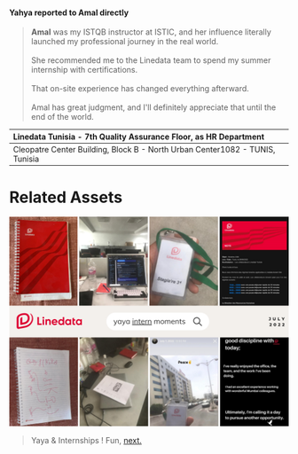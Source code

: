 #### Yahya reported to Amal directly

> <b>Amal</b> was my ISTQB instructor at ISTIC, and her influence literally launched my professional journey in the real world.
> <br><br>She recommended me to the Linedata team to spend my summer internship with certifications.
> <br><br>That on-site experience has changed everything afterward.
> <br><br>Amal has great judgment, and I'll definitely appreciate that until the end of the world.


|Linedata Tunisia - 7th Quality Assurance Floor, as HR Department |
|:---|
| Cleopatre Center Building, Block B - North Urban Center1082 - TUNIS, Tunisia|


# Related Assets

![Power, Point .](assets/linedata/yaya-linedata.png)


> Yaya & Internships ! Fun, [next.](https://istic.computer-engineering.tech/#/../pfe)
